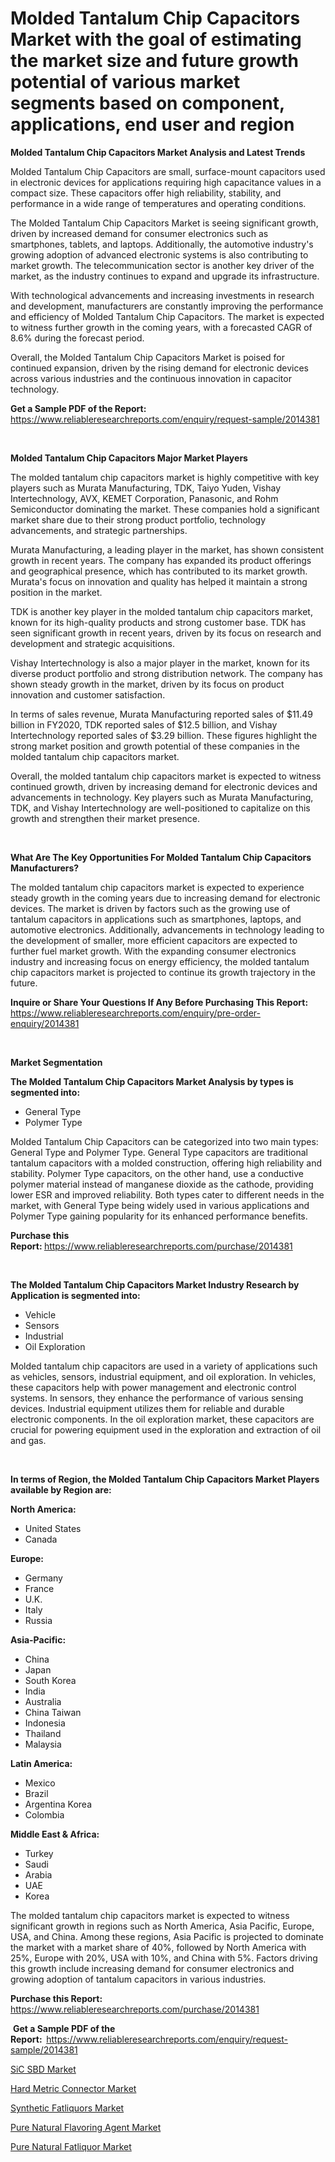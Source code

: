 <p><h1>Molded Tantalum Chip Capacitors Market with the goal of estimating the market size and future growth potential of various market segments based on component, applications, end user and region</h1></p><p><strong>Molded Tantalum Chip Capacitors Market Analysis and Latest Trends</strong></p>
<p><p>Molded Tantalum Chip Capacitors are small, surface-mount capacitors used in electronic devices for applications requiring high capacitance values in a compact size. These capacitors offer high reliability, stability, and performance in a wide range of temperatures and operating conditions.</p><p>The Molded Tantalum Chip Capacitors Market is seeing significant growth, driven by increased demand for consumer electronics such as smartphones, tablets, and laptops. Additionally, the automotive industry's growing adoption of advanced electronic systems is also contributing to market growth. The telecommunication sector is another key driver of the market, as the industry continues to expand and upgrade its infrastructure.</p><p>With technological advancements and increasing investments in research and development, manufacturers are constantly improving the performance and efficiency of Molded Tantalum Chip Capacitors. The market is expected to witness further growth in the coming years, with a forecasted CAGR of 8.6% during the forecast period.</p><p>Overall, the Molded Tantalum Chip Capacitors Market is poised for continued expansion, driven by the rising demand for electronic devices across various industries and the continuous innovation in capacitor technology.</p></p>
<p><strong>Get a Sample PDF of the Report:&nbsp;</strong> <a href="https://www.reliableresearchreports.com/enquiry/request-sample/2014381">https://www.reliableresearchreports.com/enquiry/request-sample/2014381</a></p>
<p>&nbsp;</p>
<p><strong>Molded Tantalum Chip Capacitors Major Market Players</strong></p>
<p><p>The molded tantalum chip capacitors market is highly competitive with key players such as Murata Manufacturing, TDK, Taiyo Yuden, Vishay Intertechnology, AVX, KEMET Corporation, Panasonic, and Rohm Semiconductor dominating the market. These companies hold a significant market share due to their strong product portfolio, technology advancements, and strategic partnerships.</p><p>Murata Manufacturing, a leading player in the market, has shown consistent growth in recent years. The company has expanded its product offerings and geographical presence, which has contributed to its market growth. Murata's focus on innovation and quality has helped it maintain a strong position in the market.</p><p>TDK is another key player in the molded tantalum chip capacitors market, known for its high-quality products and strong customer base. TDK has seen significant growth in recent years, driven by its focus on research and development and strategic acquisitions.</p><p>Vishay Intertechnology is also a major player in the market, known for its diverse product portfolio and strong distribution network. The company has shown steady growth in the market, driven by its focus on product innovation and customer satisfaction.</p><p>In terms of sales revenue, Murata Manufacturing reported sales of $11.49 billion in FY2020, TDK reported sales of $12.5 billion, and Vishay Intertechnology reported sales of $3.29 billion. These figures highlight the strong market position and growth potential of these companies in the molded tantalum chip capacitors market.</p><p>Overall, the molded tantalum chip capacitors market is expected to witness continued growth, driven by increasing demand for electronic devices and advancements in technology. Key players such as Murata Manufacturing, TDK, and Vishay Intertechnology are well-positioned to capitalize on this growth and strengthen their market presence.</p></p>
<p>&nbsp;</p>
<p><strong>What Are The Key Opportunities For Molded Tantalum Chip Capacitors Manufacturers?</strong></p>
<p><p>The molded tantalum chip capacitors market is expected to experience steady growth in the coming years due to increasing demand for electronic devices. The market is driven by factors such as the growing use of tantalum capacitors in applications such as smartphones, laptops, and automotive electronics. Additionally, advancements in technology leading to the development of smaller, more efficient capacitors are expected to further fuel market growth. With the expanding consumer electronics industry and increasing focus on energy efficiency, the molded tantalum chip capacitors market is projected to continue its growth trajectory in the future.</p></p>
<p><strong>Inquire or Share Your Questions If Any Before Purchasing This Report:</strong> <a href="https://www.reliableresearchreports.com/enquiry/pre-order-enquiry/2014381">https://www.reliableresearchreports.com/enquiry/pre-order-enquiry/2014381</a></p>
<p>&nbsp;</p>
<p><strong>Market Segmentation</strong></p>
<p><strong>The Molded Tantalum Chip Capacitors Market Analysis by types is segmented into:</strong></p>
<p><ul><li>General Type</li><li>Polymer Type</li></ul></p>
<p><p>Molded Tantalum Chip Capacitors can be categorized into two main types: General Type and Polymer Type. General Type capacitors are traditional tantalum capacitors with a molded construction, offering high reliability and stability. Polymer Type capacitors, on the other hand, use a conductive polymer material instead of manganese dioxide as the cathode, providing lower ESR and improved reliability. Both types cater to different needs in the market, with General Type being widely used in various applications and Polymer Type gaining popularity for its enhanced performance benefits.</p></p>
<p><strong>Purchase this Report:&nbsp;</strong><a href="https://www.reliableresearchreports.com/purchase/2014381">https://www.reliableresearchreports.com/purchase/2014381</a></p>
<p>&nbsp;</p>
<p><strong>The Molded Tantalum Chip Capacitors Market Industry Research by Application is segmented into:</strong></p>
<p><ul><li>Vehicle</li><li>Sensors</li><li>Industrial</li><li>Oil Exploration</li></ul></p>
<p><p>Molded tantalum chip capacitors are used in a variety of applications such as vehicles, sensors, industrial equipment, and oil exploration. In vehicles, these capacitors help with power management and electronic control systems. In sensors, they enhance the performance of various sensing devices. Industrial equipment utilizes them for reliable and durable electronic components. In the oil exploration market, these capacitors are crucial for powering equipment used in the exploration and extraction of oil and gas.</p></p>
<p>&nbsp;</p>
<p><strong>In terms of Region, the Molded Tantalum Chip Capacitors Market Players available by Region are:</strong></p>
<p>
    <p> <strong> North America: </strong>
        <ul>
            <li>United States</li>
            <li>Canada</li>
        </ul>
        </p> 
    <p> <strong> Europe: </strong>
        <ul>
            <li>Germany</li>
            <li>France</li>
            <li>U.K.</li>
            <li>Italy</li>
            <li>Russia</li>
        </ul>
        </p> 
    <p> <strong> Asia-Pacific: </strong>
        <ul>
            <li>China</li>
            <li>Japan</li>
            <li>South Korea</li>
            <li>India</li>
            <li>Australia</li>
            <li>China Taiwan</li>
            <li>Indonesia</li>
            <li>Thailand</li>
            <li>Malaysia</li>
        </ul>
        </p> 
    <p> <strong> Latin America: </strong>
        <ul>
            <li>Mexico</li>
            <li>Brazil</li>
            <li>Argentina Korea</li>
            <li>Colombia</li>
        </ul>
        </p> 
    <p> <strong> Middle East & Africa: </strong>
        <ul>
            <li>Turkey</li>
            <li>Saudi</li>
            <li>Arabia</li>
            <li>UAE</li>
            <li>Korea</li>
        </ul>
    </p>
    </p>
<p><p>The molded tantalum chip capacitors market is expected to witness significant growth in regions such as North America, Asia Pacific, Europe, USA, and China. Among these regions, Asia Pacific is projected to dominate the market with a market share of 40%, followed by North America with 25%, Europe with 20%, USA with 10%, and China with 5%. Factors driving this growth include increasing demand for consumer electronics and growing adoption of tantalum capacitors in various industries.</p></p>
<p><strong>Purchase this Report: </strong><a href="https://www.reliableresearchreports.com/purchase/2014381">https://www.reliableresearchreports.com/purchase/2014381</a></p>
<p>&nbsp;<strong>Get a Sample PDF of the Report:&nbsp;&nbsp;</strong><a href="https://www.reliableresearchreports.com/enquiry/request-sample/2014381">https://www.reliableresearchreports.com/enquiry/request-sample/2014381</a></p>
<p><strong></strong></p>
<p><p><a href="https://view.publitas.com/reportprime-1/sic-sbd-market-size-growth-and-forecast-from-2024-2031/">SiC SBD Market</a></p><p><a href="https://view.publitas.com/reportprime-1/insights-into-hard-metric-connector-market-size-analysing-market-share-trends-and-growth-from-2024-to-2031/">Hard Metric Connector Market</a></p><p><a href="https://lydian-appliance-61d.notion.site/Synthetic-Fatliquors-Market-Size-and-Examines-its-Market-Scope-with-a-Primary-Focus-on-Growth-Oppo-a9701fd853df4e68a91572bd40ad848f">Synthetic Fatliquors Market</a></p><p><a href="https://forested-sushi-9b0.notion.site/Global-Pure-Natural-Flavoring-Agent-Market-Size-and-Market-Trends-Insights-and-Projections-from-202-d1dfb0c5bd0b423b8e4b19814f4e08ba">Pure Natural Flavoring Agent Market</a></p><p><a href="https://summer-dogwood-3e9.notion.site/Pure-Natural-Fatliquor-Market-Dynamics-2024-2031-Also-about-Its-Market-Trends-Projections-and-Opp-a6dc281ba6784a1397a8662c3e91a15c">Pure Natural Fatliquor Market</a></p></p>